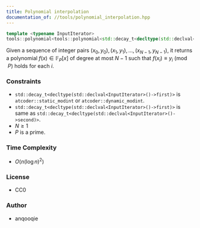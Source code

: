 ```yaml
---
title: Polynomial interpolation
documentation_of: //tools/polynomial_interpolation.hpp
---
```


```cpp
template <typename InputIterator>
tools::polynomial<tools::polynomial<std::decay_t<decltype(std::declval<InputIterator>()->first)>>> compress(InputIterator begin, InputIterator end, OutputIterator result);
```

Given a sequence of integer pairs $(x_0, y_0), (x_1, y_1), \ldots, (x_{N - 1}, y_{N - 1})$, it returns a polynomial $f(x) \in \mathbb{F}_P[x]$ of degree at most $N - 1$ such that $f(x_i) \equiv y_i \pmod{P}$ holds for each $i$.

### Constraints
- `std::decay_t<decltype(std::declval<InputIterator>()->first)>` is `atcoder::static_modint` or `atcoder::dynamic_modint`.
- `std::decay_t<decltype(std::declval<InputIterator>()->first)>` is same as `std::decay_t<decltype(std::declval<InputIterator>()->second)>`.
- $N \geq 1$
- $P$ is a prime.

### Time Complexity
- $O\left(n (\log n)^2\right)$

### License
- CC0

### Author
- anqooqie
